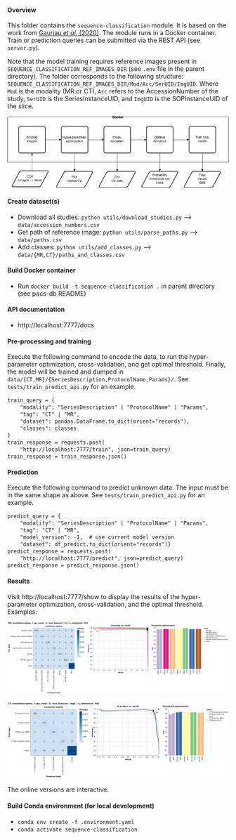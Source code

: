 #### Overview

This folder contains the `sequence-classification` module. It is based on the work from 
[Gauriau _et al._ (2020)](https://doi.org/10.1007%2Fs10278-019-00308-x). The module runs in a Docker container. Train or
prediction queries can be submitted via the REST API (see `server.py`). 

Note that the model training requires reference images present in `SEQUENCE_CLASSIFICATION_REF_IMAGES_DIR` 
(see `.env` file in the parent directory). The folder corresponds to the following structure: 
`SEQUENCE_CLASSIFICATION_REF_IMAGES_DIR/Mod/Acc/SerUID/ImgUID`. Where `Mod` is the modality (MR or CT), `Acc` refers
to the AccessionNumber of the study, `SerUID` is the SeriesInstanceUID, and `ImgUID` is the SOPInstanceUID of the slice.

![Alt text](./.retraining.drawio.png)

#### Create dataset(s) 
  - Download all studies: `python utils/download_studies.py` --> `data/accession_numbers.csv`
  - Get path of reference image: `python utils/parse_paths.py` --> `data/paths.csv`
  - Add classes: `python utils/add_classes.py` --> `data/{MR,CT}/paths_and_classes.csv`

#### Build Docker container 
  - Run `docker build -t sequence-classification .` in parent directory (see pacs-db README)

#### API documentation
  - http://localhost:7777/docs

#### Pre-processing and training

Execute the following command to encode the data, to run the hyper-parameter optimization, cross-validation, 
and get optimal threshold. Finally, the model will be trained and dumped in 
`data/{CT,MR}/{SeriesDescription,ProtocolName,Params}/`. See `tests/train_predict_api.py` for an example.

``` 
train_query = {
    "modality": "SeriesDescription" | "ProtocolName" | "Params",
    "tag": "CT" | "MR",
    "dataset": pandas.DataFrame.to_dict(orient="records"),
    "classes": classes
}
train_response = requests.post(
    "http://localhost:7777/train", json=train_query)
train_response = train_response.json()
```

#### Prediction

Execute the following command to predict unknown data. The input must be in the same shape as above. See 
`tests/train_predict_api.py` for an example.

``` 
predict_query = {
    "modality": "SeriesDescription" | "ProtocolName" | "Params",
    "tag": "CT" | "MR",
    "model_version": -1,  # use current model version
    "dataset": df_predict.to_dict(orient="records")}
predict_response = requests.post(
    "http://localhost:7777/predict", json=predict_query)
predict_response = predict_response.json()
```
  
#### Results

Visit http://localhost:7777/show to display the results of the hyper-parameter optimization, cross-validation, and 
the optimal threshold. Examples:

![Alt text](./.results_MR.png)

![Alt text](./.results_CT.png)

The online versions are interactive.

#### Build Conda environment (for local development)
  - `conda env create -f .environment.yaml`
  - `conda activate sequence-classification`
